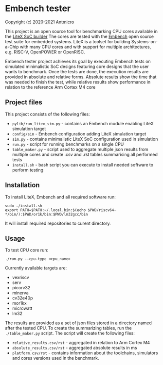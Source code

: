 # Embench tester

Copyright (c) 2020-2021 [Antmicro](https://www.antmicro.com)

This project is an open source tool for benchmarking CPU cores available in the [LiteX SoC builder](https://github.com/enjoy-digital/litex)
The cores are tested with the [Embench](https://github.com/embench/embench-iot) open source test suite for embedded systems.
LiteX is a toolset for building Systems-on-a-Chip with many CPU cores and with support for multiple architectures, e.g. RISC-V, OpenPOWER or OpenRISC.

Embench tester project achieves its goal by executing Embench tests on simulated minimalistic SoC designs featuring core designs that the user wants to benchmark.
Once the tests are done, the execution results are provided in absolute and relative forms.
Absolute results show the time that was needed to finish the test, while relative results show performance in relation to the reference Arm Cortex M4 core

## Project files

This project consists of the following files:
* `pylib/run_litex_sim.py` - contains an Embench module enabling LiteX simulation target
* `config/sim` - Embench configuration adding LiteX simulation target
* `sim.py` - contains minimalistic LiteX SoC configuration used in simulation
* `run.py` - script for running benchmarks on a single CPU
* `table_maker.py` - script used to aggregate multiple json results from multiple cores and create .csv and .rst tables summarising all performed tests
* `install.sh` - bash script you can execute to install needed software to perform testing

## Installation

To install LiteX, Embench and all required software run:

```
sudo ./install.sh
export PATH=$PATH:~/.local.bin:$(echo $PWD/riscv64-*/bin/):$PWD/or1k/bin:$PWD/lm32gcc/bin
```

It will install required repositories to curent directory.

## Usage

To test CPU core run:
```
./run.py --cpu-type <cpu_name>
```

Currently available targets are:

* vexriscv
* serv
* picorv32
* minerva
* cv32e40p
* mor1kx
* microwatt
* lm32

The results are provided as a set of json files stored in a directory named after the tested CPU.
To create the summarizing tables, run the ``./table_maker.py`` script.
The script will create the following files:

* `relative_results.csv/rst` - aggregated in relation to Arm Cortex M4
* `absolute_results.csv/rst` - aggregated absolute results in ms
* `platform.csv/rst` - contains information about the toolchains, simulators and cores versions used in the benchmark.
